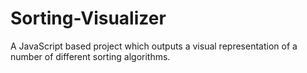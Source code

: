 # Sorting-Visualizer
A JavaScript based project which outputs a visual representation of a number of different sorting algorithms.
